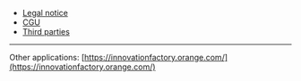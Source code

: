 * [Legal notice](doc/Legal.md)
* [CGU](doc/CGU.md)
* [Third parties](doc/ThirdParties.md)

----
Other applications: [https://innovationfactory.orange.com/](https://innovationfactory.orange.com/)

